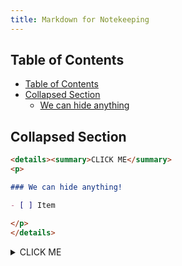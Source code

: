 ```yaml
---
title: Markdown for Notekeeping
---
```


## Table of Contents

- [Table of Contents](#table-of-contents)
- [Collapsed Section](#collapsed-section)
  - [We can hide anything](#we-can-hide-anything)

## Collapsed Section

```markdown
<details><summary>CLICK ME</summary>
<p>

### We can hide anything!

- [ ] Item 

</p>
</details>
```

<details><summary>CLICK ME</summary>
<p>

### We can hide anything

- [ ] Item

</p>
</details>
